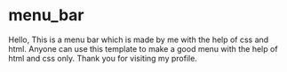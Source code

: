 # menu_bar
Hello, This is a menu bar which is made by me with the help of css and html. Anyone can use this template to make a good menu with the help of html and css only. Thank you for visiting my profile. 

